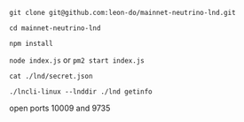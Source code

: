 `git clone git@github.com:leon-do/mainnet-neutrino-lnd.git`

`cd mainnet-neutrino-lnd`

`npm install`

`node index.js` or `pm2 start index.js`

`cat ./lnd/secret.json`

`./lncli-linux --lnddir ./lnd getinfo`

open ports 10009 and 9735

